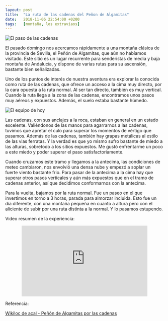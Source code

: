```yaml
---
layout: post
title:  "La ruta de las cadenas del Peñon de Algamitas"
date:   2018-11-06 22:54:00 +0200
tags:	[montaña, los extraviaos]
---
```


![El paso de las cadenas][paso]

El pasado domingo nos acercamos rápidamente a una montaña clásica de la
provincia de Sevilla, el Peñón de Algamitas, que aún no habíamos visitado.
Este sitio es un lugar recurrente para senderistas de media y baja montaña
de Andalucía, y dispone de varias rutas para su ascensión, bastante bien
señalizadas.

<!--more-->

Uno de los puntos de interés de nuestra aventura era explorar la conocida como
ruta de las cadenas, que ofrece un acceso a la cima muy directo, por la cara
opuesta a la ruta normal.
Al ser tan directo, también es muy vertical. Cuando la ruta llega a la zona de
las cadenas, encontramos unos pasos muy aéreos y expuestos. Además, el suelo
estaba bastante húmedo.

![El equipo de hoy][equipo]

Las cadenas, con sus anclajes a la roca, estaban en general en un estado
excelente. Valiéndonos de las manos para agarrarnos a las cadenas, tuvimos que
apretar el culo para superar los momentos de vértigo que pasamos. Además de
las cadenas, también hay grapas metálicas al estilo de las vias ferratas.
Y la verdad es que yo mismo sufro bastante de miedo a las alturas, sobretodo
a los sitios expuestos. Me gustó enfrentarme un poco a este miedo y poder
superar el paso satisfactoriamente.

Cuando cruzamos este tramo y llegamos a la antecima, las condiciones de meteo
cambiaron, nos envolvió una densa nube y empezó a soplar un fuerte viento
bastante frio. Para pasar de la antecima a la cima hay que superar otros pasos
verticales y aún más expuestos que en el tramo de cadenas anterior, así que
decidimos conformarnos con la antecima.

Para la vuelta, bajamos por la ruta normal. Fue un paseo en el que invertimos
en torno a 3 horas, parada para almorzar incluida. Esto fue un día diferente,
con una montaña pequeña en cuanto a altura pero con el aliciente de subir por
una ruta distinta a la normal. Y lo pasamos estupendo.

Video resumen de la experiencia:

<center>
<iframe width="400" height="225"
        src="https://www.youtube-nocookie.com/embed/vu5Gw2wRcyc"
        frameborder="0" allow="autoplay; encrypted-media" allowfullscreen>
</iframe>
</center>


Referencia:

[Wikiloc de acal - Peñón de Algamitas por las cadenas][ref]

[ref]:		https://es.wikiloc.com/rutas-senderismo/penon-de-algamitas-por-las-cadenas-15913149
[equipo]:	{{site.url}}/assets/20181106-01-algamitas-equipo.png
[paso]:		{{site.url}}/assets/20181106-02-algamitas-paso.png

